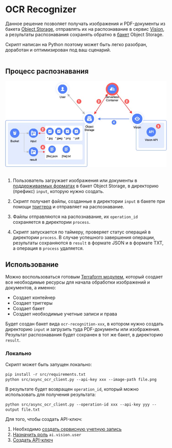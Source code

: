 # OCR Recognizer 

Данное решение позволяет получать изображения и PDF-документы из бакета [Object Storage](https://yandex.cloud/ru/services/storage), отправлять их на распознавание в сервис [Vision](https://yandex.cloud/ru/services/vision), а результаты распознавания сохранять обратно в [бакет](https://yandex.cloud/ru/docs/storage/concepts/bucket) Object Storage.

Скрипт написан на Python поэтому может быть легко разобран, доработан и оптимизирован под ваш сценарий.
<br><br>

## Процесс распознавания

<img src="docs/img/diag.jpg" width="600px" alt="Процесс распознавания изображений" />
<br><br>

1. Пользователь загружает изображения или документы в [поддерживаемых форматах](https://yandex.cloud/ru/docs/vision/concepts/ocr/#image-requirements) в бакет Object Storage, в директорию (префикс) `input`, которую нужно создать.

2. Скрипт получает файлы, созданные в директории `input` в бакете при помощи [триггера](https://yandex.cloud/ru/docs/serverless-containers/concepts/trigger/os-trigger) и отправляет на распознавание.

3. Файлы отправляются на распознавание, их `operation_id` сохраняется в директории `process`.

4. Скрипт запускается по таймеру, проверяет статус операций в директории `process`. В случае успешного завершения операции, результаты сохраняются в `result` в формате JSON и в формате TXT, а операция в `process` удаляется.

## Использование

Можно воспользоваться готовым [Terraform модулем](example/), который создает все необходимые ресурсы для начала обработки изображений и документов, а именно:
- Создает контейнер
- Создает триггеры
- Создает бакет
- Создает необходимые учетные записи и права

Будет создан бакет вида `ocr-recognition-xxx`, в котором нужно создать директорию `input` и загрузить туда PDF-документы или изображения.
Результат распознавания будет сохранен в тот же бакет, в директорию `result`.

### Локально

Скрипт может быть запущен локально:
```
pip install -r src/requirements.txt
python src/async_ocr_client.py --api-key xxx --image-path file.png
```

В результате будет возвращен `operation_id`, который можно использовать для получения результата:
```
python src/async_ocr_client.py --operation-id xxx --api-key yyy --output file.txt
```

Для того, чтобы создать API-ключ:
1) Необходимо [создать сервисную учетную запись](https://yandex.cloud/ru/docs/iam/operations/sa/create)
2) [Назначить роль](https://yandex.cloud/ru/docs/iam/operations/sa/assign-role-for-sa) `ai.vision.user`
3) [Создать API-ключ](https://yandex.cloud/ru/docs/iam/operations/authentication/manage-api-keys#create-api-key)
